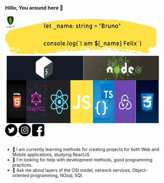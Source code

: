 ### Hillo, You around here 👋


<img src="https://github.com/brufelix/Role-Playing-Game-Got/blob/master/frontend/src/assets/banner.jpeg" height="350px" width="800px" /> 

<div>
<a href="https://twitter.com/BrunoFe10169574">
  <img src="https://github.com/brufelix/Role-Playing-Game-Got/blob/master/frontend/src/assets/twitter%20(1).png" height="40px" width="40px" />  
</a>
<a href="https://www.instagram.com/brufelix__/">
<img src="https://github.com/brufelix/Role-Playing-Game-Got/blob/master/frontend/src/assets/instagram.png" height="40px" width="40px" />
</a>
<a href="https://web.facebook.com/felix.dias.7798574/">
<img src="https://github.com/brufelix/Role-Playing-Game-Got/blob/master/frontend/src/assets/facebook.png" height="40px" width="40px"/> 
</a>
<div><br/>

- 🌱 I am currently learning methods for creating projects for both Web and Mobile applications, studying ReactJS.
- 🤔 I'm looking for help with development methods, good programming practices.
- 💬 Ask me about layers of the OSI model, network services, Object-oriented programming, NOsql, SQl.
